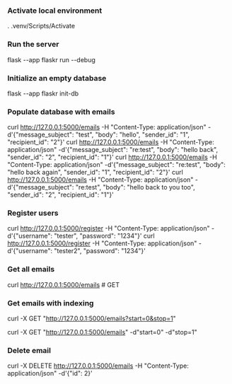 ### Activate local environment

. .venv/Scripts/Activate

### Run the server

flask --app flaskr run --debug

### Initialize an empty database

flask --app flaskr init-db

### Populate database with emails

curl http://127.0.0.1:5000/emails -H "Content-Type: application/json" -d'{"message_subject": "test", "body": "hello", "sender_id": "1", "recipient_id": "2"}'
curl http://127.0.0.1:5000/emails -H "Content-Type: application/json" -d'{"message_subject": "re:test", "body": "hello back", "sender_id": "2", "recipient_id": "1"}'
curl http://127.0.0.1:5000/emails -H "Content-Type: application/json" -d'{"message_subject": "re:test", "body": "hello back again", "sender_id": "1", "recipient_id": "2"}'
curl http://127.0.0.1:5000/emails -H "Content-Type: application/json" -d'{"message_subject": "re:test", "body": "hello back to you too", "sender_id": "2", "recipient_id": "1"}'

### Register users

curl http://127.0.0.1:5000/register -H "Content-Type: application/json" -d'{"username": "tester", "password": "1234"}'
curl http://127.0.0.1:5000/register -H "Content-Type: application/json" -d'{"username": "tester2", "password": "1234"}'

### Get all emails

curl http://127.0.0.1:5000/emails # GET

### Get emails with indexing

curl -X GET "http://127.0.0.1:5000/emails?start=0&stop=1"

curl -X GET "http://127.0.0.1:5000/emails" -d"start=0" -d"stop=1"

### Delete email

curl -X DELETE http://127.0.0.1:5000/emails -H "Content-Type: application/json" -d'{"id": 2}'
